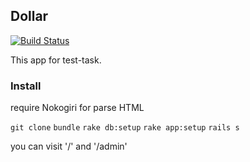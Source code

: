 ## Dollar
[![Build Status](https://travis-ci.org/Merff/dollar.svg?branch=master)](https://travis-ci.org/Merff/dollar)

This app for test-task.

### Install

require Nokogiri for parse HTML

```git clone```
```bundle```
```rake db:setup```
```rake app:setup```
```rails s```

you can visit '/' and '/admin'
